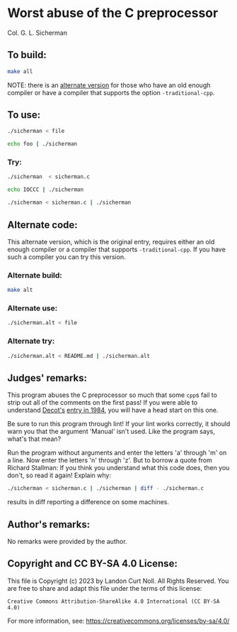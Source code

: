 # Worst abuse of the C preprocessor

Col. G. L. Sicherman


## To build:

```sh
make all
```

NOTE: there is an [alternate version](#alternate-code) for those who have an old
enough compiler or have a compiler that supports the option `-traditional-cpp`.


## To use:

```sh
./sicherman < file

echo foo | ./sicherman
```


### Try:

```sh
./sicherman  < sicherman.c

echo IOCCC | ./sicherman

./sicherman < sicherman.c | ./sicherman
```

## Alternate code:

This alternate version, which is the original entry, requires either an old
enough compiler or a compiler that supports `-traditional-cpp`. If you have such
a compiler you can try this version.

### Alternate build:


```sh
make alt
```

### Alternate use:

```sh
./sicherman.alt < file
```

### Alternate try:


```sh
./sicherman.alt < README.md | ./sicherman.alt
```


## Judges' remarks:

This program abuses the C preprocessor so much that some `cpp`s fail to strip
out all of the comments on the first pass!  If you were able to understand
[Decot's](/winners.html#Dave_Decot) [entry in 1984](/1984/decot/README.md), you
will have a head start on this one.

Be sure to run this program through lint!  If your lint works
correctly, it should warn you that the argument 'Manual' isn't used.
Like the program says, what's that mean?

Run the program without arguments and enter the letters 'a' through 'm'
on a line.  Now enter the letters 'n' through 'z'.  But to borrow a quote
from Richard Stallman: If you think you understand what this code
does, then you don't, so read it again!  Explain why:

```sh
./sicherman < sicherman.c | ./sicherman | diff - ./sicherman.c
```

results in diff reporting a difference on some machines.


## Author's remarks:

No remarks were provided by the author.


## Copyright and CC BY-SA 4.0 License:

This file is Copyright (c) 2023 by Landon Curt Noll.  All Rights Reserved.
You are free to share and adapt this file under the terms of this license:

    Creative Commons Attribution-ShareAlike 4.0 International (CC BY-SA 4.0)

For more information, see: https://creativecommons.org/licenses/by-sa/4.0/
